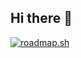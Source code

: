 ## Hi there 👋

[![roadmap.sh](https://roadmap.sh/card/wide/67000c99fb4be684dbb3cf0a?variant=dark)](https://roadmap.sh)

<!--
**mtariqsajid/mtariqsajid** is a ✨ _special_ ✨ repository because its `README.md` (this file) appears on your GitHub profile.

Here are some ideas to get you started:

- 🔭 I’m currently working on ...
- 🌱 I’m currently learning ...
- 👯 I’m looking to collaborate on ...
- 🤔 I’m looking for help with ...
- 💬 Ask me about ...
- 📫 How to reach me: ...
- 😄 Pronouns: ...
- ⚡ Fun fact: ...
-->
